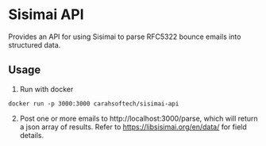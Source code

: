 # Sisimai API
Provides an API for using Sisimai to parse RFC5322 bounce emails into structured data.


## Usage
1. Run with docker
```
docker run -p 3000:3000 carahsoftech/sisimai-api
```
2. Post one or more emails to http://localhost:3000/parse, which will return a json array of results. Refer to https://libsisimai.org/en/data/ for field details.
